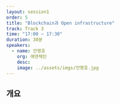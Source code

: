 ```yaml
---
layout: session1
order: 5
title: "Blockchain과 Open infrastructure"
track: Track 3
time: "17:00 ~ 17:30"
duration: 30분
speakers:
  - name: 안명호
    org: 에덴체인
    desc: 
    image: ../assets/imgs/안명호.jpg
---
```


## 개요
